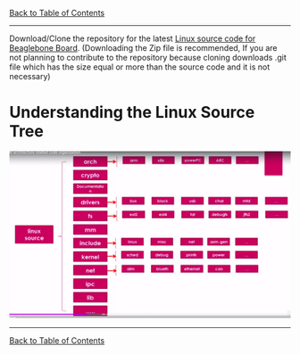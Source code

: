 [Back to Table of Contents](../Notes.md)
***

Download/Clone the repository for the latest [Linux source code for Beaglebone Board](https://github.com/beagleboard/linux).
(Downloading the Zip file is recommended, If you are not planning to contribute to the repository because cloning downloads .git file which has the size equal or more than the source code and it is not necessary)

# Understanding the Linux Source Tree

![Linux Source Tree Structure](../Images/LinuxDirectoryStructure.png)



***

[Back to Table of Contents](../Notes.md)
